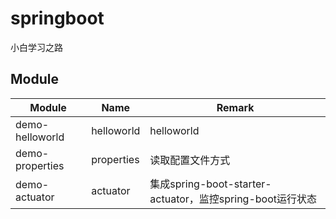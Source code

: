 # springboot

小白学习之路

## Module

| Module          | Name       | Remark                                                    |
| --------------- | ---------- | --------------------------------------------------------- |
| demo-helloworld | helloworld | helloworld                                                |
| demo-properties | properties | 读取配置文件方式                                          |
| demo-actuator   | actuator   | 集成spring-boot-starter-actuator，监控spring-boot运行状态 |



